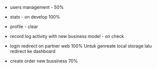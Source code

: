 - users management - 50%
- stats - on develop 100%
- profile - clear 
- record log activity with new business model - on check 
- login redirect on partner web 100%
Untuk genreate local storage lalu redirect ke dashboard

- create order new bussiness 70%


